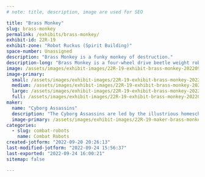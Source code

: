 ```yaml
---
# note: title, description, image are used for SEO

title: "Brass Monkey"
slug: brass-monkey
permalink: /exhibits/brass-monkey/
exhibit-id: 22R-19
exhibit-zone: "Robot Ruckus (Spirit Building)"
space-number: Unassigned
description: "Brass Monkey is a funky monkey of destruction."
description-long: "Brass Monkey is a four-wheel drive beetle weight robot with a dual disc vertical spinner.  This competition will be Brass Monkey&#039;s debut performance."
image: /assets/images/exhibit-images/22R-19-exhibit-brass-monkey-20220920-202057-large.jpg
image-primary: 
  small: /assets/images/exhibit-images/22R-19-exhibit-brass-monkey-20220920-202057-small.jpg
  medium: /assets/images/exhibit-images/22R-19-exhibit-brass-monkey-20220920-202057-medium.jpg
  large: /assets/images/exhibit-images/22R-19-exhibit-brass-monkey-20220920-202057-large.jpg
  full: /assets/images/exhibit-images/22R-19-exhibit-brass-monkey-20220920-202057-full.jpg
maker: 
  name: "Cyborg Assassins"
  description: "The Cyborg Assassins are led by the illustrious homeschooler and inventor Davin.  Davin and his team / family live on a farm where they create homicidal robots."
  image-primary: /assets/images/exhibit-images/22R-19-maker-brass-monkey-20220527-205433-medium.jpg
categories: 
  - slug: combat-robots
    name: Combat Robots
created-jotform: "2022-09-20 20:26:13"
last-modified-jotform: "2022-09-24 15:56:37"
last-exported: "2022-09-24 16:00:21"
sitemap: false

---
```

